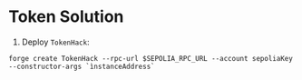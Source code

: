 # Token Solution

1) Deploy `TokenHack`:

```
forge create TokenHack --rpc-url $SEPOLIA_RPC_URL --account sepoliaKey --constructor-args `ìnstanceAddress`
```
